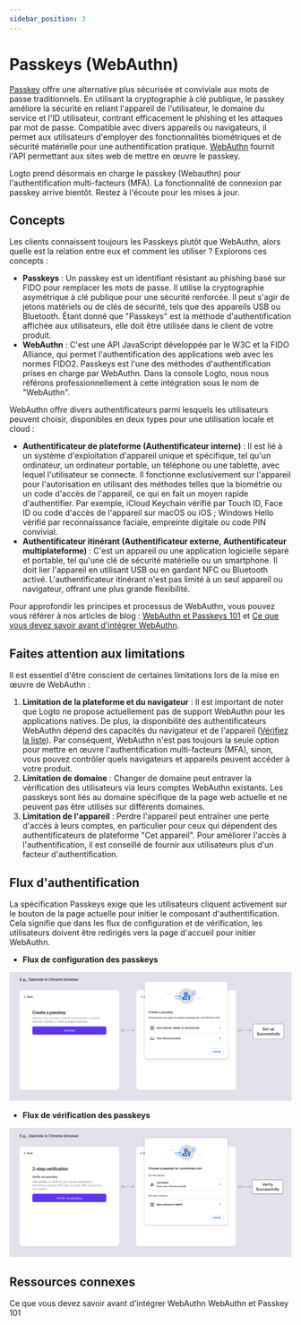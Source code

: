 ```yaml
---
sidebar_position: 3
---
```


# Passkeys (WebAuthn)

[Passkey](https://auth.wiki/passkey) offre une alternative plus sécurisée et conviviale aux mots de passe traditionnels. En utilisant la cryptographie à clé publique, le passkey améliore la sécurité en reliant l'appareil de l'utilisateur, le domaine du service et l'ID utilisateur, contrant efficacement le phishing et les attaques par mot de passe. Compatible avec divers appareils ou navigateurs, il permet aux utilisateurs d'employer des fonctionnalités biométriques et de sécurité matérielle pour une authentification pratique. [WebAuthn](https://auth.wiki/webauthn) fournit l'API permettant aux sites web de mettre en œuvre le passkey.

Logto prend désormais en charge le passkey (Webauthn) pour l'authentification multi-facteurs (MFA). La fonctionnalité de connexion par passkey arrive bientôt. Restez à l'écoute pour les mises à jour.

## Concepts

Les clients connaissent toujours les Passkeys plutôt que WebAuthn, alors quelle est la relation entre eux et comment les utiliser ? Explorons ces concepts :

- **Passkeys** : Un passkey est un identifiant résistant au phishing basé sur FIDO pour remplacer les mots de passe. Il utilise la cryptographie asymétrique à clé publique pour une sécurité renforcée. Il peut s'agir de jetons matériels ou de clés de sécurité, tels que des appareils USB ou Bluetooth. Étant donné que "Passkeys" est la méthode d'authentification affichée aux utilisateurs, elle doit être utilisée dans le client de votre produit.
- **WebAuthn** : C'est une API JavaScript développée par le W3C et la FIDO Alliance, qui permet l'authentification des applications web avec les normes FIDO2. Passkeys est l'une des méthodes d'authentification prises en charge par WebAuthn. Dans la console Logto, nous nous référons professionnellement à cette intégration sous le nom de "WebAuthn".

WebAuthn offre divers authentificateurs parmi lesquels les utilisateurs peuvent choisir, disponibles en deux types pour une utilisation locale et cloud :

- **Authentificateur de plateforme (Authentificateur interne)** : Il est lié à un système d'exploitation d'appareil unique et spécifique, tel qu'un ordinateur, un ordinateur portable, un téléphone ou une tablette, avec lequel l'utilisateur se connecte. Il fonctionne exclusivement sur l'appareil pour l'autorisation en utilisant des méthodes telles que la biométrie ou un code d'accès de l'appareil, ce qui en fait un moyen rapide d'authentifier. Par exemple, iCloud Keychain vérifié par Touch ID, Face ID ou code d'accès de l'appareil sur macOS ou iOS ; Windows Hello vérifié par reconnaissance faciale, empreinte digitale ou code PIN convivial.
- **Authentificateur itinérant (Authentificateur externe, Authentificateur multiplateforme)** : C'est un appareil ou une application logicielle séparé et portable, tel qu'une clé de sécurité matérielle ou un smartphone. Il doit lier l'appareil en utilisant USB ou en gardant NFC ou Bluetooth activé. L'authentificateur itinérant n'est pas limité à un seul appareil ou navigateur, offrant une plus grande flexibilité.

Pour approfondir les principes et processus de WebAuthn, vous pouvez vous référer à nos articles de blog : [WebAuthn et Passkeys 101](https://blog.logto.io/web-authn-and-passkey-101/) et [Ce que vous devez savoir avant d'intégrer WebAuthn](https://blog.logto.io/webauthn-base-knowledge/).

## Faites attention aux limitations

Il est essentiel d'être conscient de certaines limitations lors de la mise en œuvre de WebAuthn :

1. **Limitation de la plateforme et du navigateur** : Il est important de noter que Logto ne propose actuellement pas de support WebAuthn pour les applications natives. De plus, la disponibilité des authentificateurs WebAuthn dépend des capacités du navigateur et de l'appareil ([Vérifiez la liste](https://caniuse.com/?search=webauthn)). Par conséquent, WebAuthn n'est pas toujours la seule option pour mettre en œuvre l'authentification multi-facteurs (MFA), sinon, vous pouvez contrôler quels navigateurs et appareils peuvent accéder à votre produit.
2. **Limitation de domaine** : Changer de domaine peut entraver la vérification des utilisateurs via leurs comptes WebAuthn existants. Les passkeys sont liés au domaine spécifique de la page web actuelle et ne peuvent pas être utilisés sur différents domaines.
3. **Limitation de l'appareil** : Perdre l'appareil peut entraîner une perte d'accès à leurs comptes, en particulier pour ceux qui dépendent des authentificateurs de plateforme "Cet appareil". Pour améliorer l'accès à l'authentification, il est conseillé de fournir aux utilisateurs plus d'un facteur d'authentification.

## Flux d'authentification

La spécification Passkeys exige que les utilisateurs cliquent activement sur le bouton de la page actuelle pour initier le composant d'authentification. Cela signifie que dans les flux de configuration et de vérification, les utilisateurs doivent être redirigés vers la page d'accueil pour initier WebAuthn.

- **Flux de configuration des passkeys**

![Flux de configuration WebAuthn](./assets/webauthn-setup-flow.png)

- **Flux de vérification des passkeys**

![Flux de vérification WebAuthn](./assets/webauthn-verification-flow.png)

## Ressources connexes

<Url href="https://blog.logto.io/webauthn-base-knowledge">
  Ce que vous devez savoir avant d'intégrer WebAuthn
</Url>

<Url href="https://blog.logto.io/web-authn-and-passkey-101">
  WebAuthn et Passkey 101
</Url>
